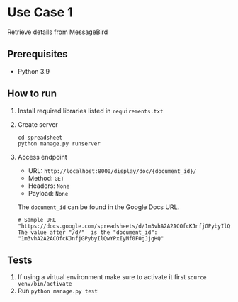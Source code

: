 # Use Case 1

Retrieve details from MessageBird

## Prerequisites

- Python 3.9

## How to run

1. Install required libraries listed in `requirements.txt`
2. Create server 
   ```
   cd spreadsheet
   python manage.py runserver
   ```

3. Access endpoint <br>
    * URL: `http://localhost:8000/display/doc/{document_id}/`  
    * Method: `GET`
    * Headers: `None`
    * Payload: `None`

    The `document_id` can be found in the Google Docs URL. 
    ```
    # Sample URL
    "https://docs.google.com/spreadsheets/d/1m3vhA2A2ACOfcKJnfjGPybyIlQwYPxIyMf0F0gJjgHQ"
    The value after "/d/"  is the "document_id": "1m3vhA2A2ACOfcKJnfjGPybyIlQwYPxIyMf0F0gJjgHQ"
    ``` 


## Tests

1. If using a virtual environment make sure to activate it first `source venv/bin/activate`
2. Run `python manage.py test`
